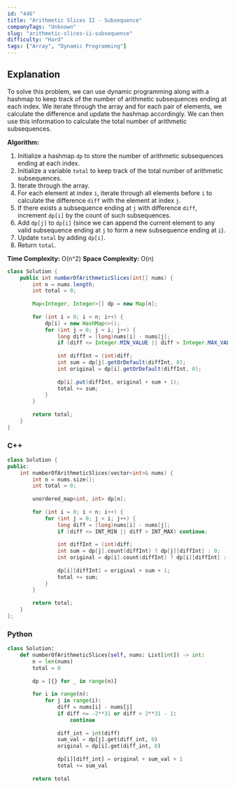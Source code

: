 ```yaml
---
id: "446"
title: "Arithmetic Slices II - Subsequence"
companyTags: "Unknown"
slug: "arithmetic-slices-ii-subsequence"
difficulty: "Hard"
tags: ["Array", "Dynamic Programming"]
---
```


## Explanation
To solve this problem, we can use dynamic programming along with a hashmap to keep track of the number of arithmetic subsequences ending at each index. We iterate through the array and for each pair of elements, we calculate the difference and update the hashmap accordingly. We can then use this information to calculate the total number of arithmetic subsequences.

**Algorithm:**
1. Initialize a hashmap `dp` to store the number of arithmetic subsequences ending at each index.
2. Initialize a variable `total` to keep track of the total number of arithmetic subsequences.
3. Iterate through the array.
4. For each element at index `i`, iterate through all elements before `i` to calculate the difference `diff` with the element at index `j`.
5. If there exists a subsequence ending at `j` with difference `diff`, increment `dp[i]` by the count of such subsequences.
6. Add `dp[j]` to `dp[i]` (since we can append the current element to any valid subsequence ending at `j` to form a new subsequence ending at `i`).
7. Update `total` by adding `dp[i]`.
8. Return `total`.

**Time Complexity:** O(n^2)
**Space Complexity:** O(n)
```java
class Solution {
    public int numberOfArithmeticSlices(int[] nums) {
        int n = nums.length;
        int total = 0;
        
        Map<Integer, Integer>[] dp = new Map[n];
        
        for (int i = 0; i < n; i++) {
            dp[i] = new HashMap<>();
            for (int j = 0; j < i; j++) {
                long diff = (long)nums[i] - nums[j];
                if (diff <= Integer.MIN_VALUE || diff > Integer.MAX_VALUE) continue;
                
                int diffInt = (int)diff;
                int sum = dp[j].getOrDefault(diffInt, 0);
                int original = dp[i].getOrDefault(diffInt, 0);
                
                dp[i].put(diffInt, original + sum + 1);
                total += sum;
            }
        }
        
        return total;
    }
}
```

### C++
```cpp
class Solution {
public:
    int numberOfArithmeticSlices(vector<int>& nums) {
        int n = nums.size();
        int total = 0;
        
        unordered_map<int, int> dp[n];
        
        for (int i = 0; i < n; i++) {
            for (int j = 0; j < i; j++) {
                long diff = (long)nums[i] - nums[j];
                if (diff <= INT_MIN || diff > INT_MAX) continue;
                
                int diffInt = (int)diff;
                int sum = dp[j].count(diffInt) ? dp[j][diffInt] : 0;
                int original = dp[i].count(diffInt) ? dp[i][diffInt] : 0;
                
                dp[i][diffInt] = original + sum + 1;
                total += sum;
            }
        }
        
        return total;
    }
};
```

### Python
```python
class Solution:
    def numberOfArithmeticSlices(self, nums: List[int]) -> int:
        n = len(nums)
        total = 0
        
        dp = [{} for _ in range(n)]
        
        for i in range(n):
            for j in range(i):
                diff = nums[i] - nums[j]
                if diff <= -2**31 or diff > 2**31 - 1:
                    continue
                
                diff_int = int(diff)
                sum_val = dp[j].get(diff_int, 0)
                original = dp[i].get(diff_int, 0)
                
                dp[i][diff_int] = original + sum_val + 1
                total += sum_val
        
        return total
```